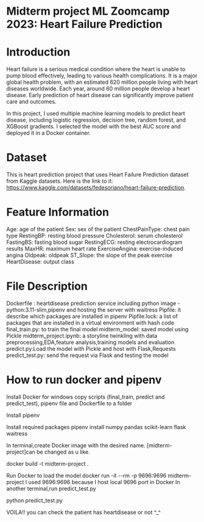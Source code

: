 # Midterm project ML Zoomcamp 2023: Heart Failure Prediction

# Introduction 

Heart failure is a serious medical condition where the heart is unable to pump blood effectively, leading to various health complications. It is a major global health problem, with an estimated 620 million people living with heart diseases worldwide. Each year, around 60 million people develop a heart disease. Early prediction of heart disease can significantly improve patient care and outcomes.

In this project, I used multiple machine learning models to predict heart disease, including logistic regression, decision tree, random forest, and XGBoost gradients. I selected the model with the best AUC score and deployed it in a Docker container.

# Dataset

This is heart prediction project that uses Heart Failure Prediction dataset from Kaggle datasets.  Here is the link to it: https://www.kaggle.com/datasets/fedesoriano/heart-failure-prediction.

# Feature Information

Age: age of the patient 
Sex: sex of the patient 
ChestPainType: chest pain type 
RestingBP: resting blood pressure 
Cholesterol: serum cholesterol
FastingBS: fasting blood sugar
RestingECG: resting electrocardiogram results
MaxHR: maximum heart rate 
ExerciseAngina: exercise-induced angina 
Oldpeak: oldpeak 
ST_Slope: the slope of the peak exercise 
HeartDisease: output class 

# File Description

Dockerfile : heartdisease prediction service  including python image - python:3.11-slim,pipenv and hosting the server with waitress 
Pipfile: it describe which packages are installed in pipenv
Pipfile.lock: a list of packages that are installed in a virtual environment with hash code 
final_train.py: to train the final model
midterm_model: saved model using Pickle
midterm_project.ipynb: a storyline twinkling with data preprocessing,EDA,feature analysis,training models and evaluation
predict.py:Load  the model with Pickle and host with Flask,Requests
predict_test.py: send the request via Flask and testing the model

# How to run docker and pipenv
Install Docker for windows
copy scripts (final_train, predict and predict_test), pipenv file and Dockerfile to a folder

Install pipenv 

  
Install required packages
pipenv install numpy pandas scikit-learn flask waitress 


In terminal,create Docker image with the desired name.
[midterm-project]can be changed as u like.

docker build -t midterm-project .

Run Docker to load the model
docker run -it --rm -p 9696:9696 midterm-project
I used 9696:9696 because I host local 9696 port in Docker
In another terminal,run predict_test.py

  python predict_test.py

  
VOILA!! you can check the patient has heartdisease or not ^_^







